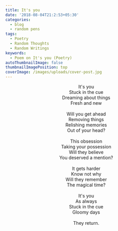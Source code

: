 ```yaml
---
title: It's you
date: '2018-08-04T21:2:53+05:30'
categories:
  - blog
  - random pens
tags:
  - Poetry
  - Random Thoughts
  - Random Writings
keywords:
  - Poem on It's you (Poetry)
autoThumbnailImage: false
thumbnailImagePosition: top
coverImage: /images/uploads/cover-post.jpg
---
```

<center>
It's you<br>
Stuck in the cue<br>
Dreaming about things<br>
Fresh and new
<br><br>
Will you get ahead<br>
Removing things<br>
Relishing memories<br>
Out of your head?
<br><br>
This obsession<br>
Taking your possession<br>
Will they believe<br>
You deserved a mention?
<br><br>
It gets harder<br>
Know not why<br>
Will they remember<br>
The magical time?
<br><br>
It's you<br>
As always<br>
Stuck in the cue<br>
Gloomy days
<br><br>
They return.
</center>
